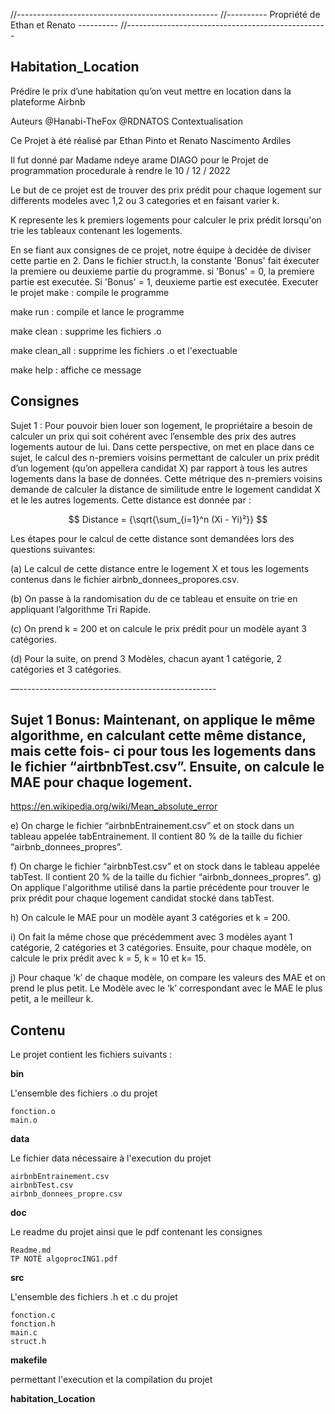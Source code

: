 //--------------------------------------------------
//---------- Propriété de Ethan et Renato ----------
//--------------------------------------------------

## Habitation_Location
Prédire le prix d’une habitation qu’on veut mettre en location dans la plateforme Airbnb

Auteurs
@Hanabi-TheFox
@RDNATOS
Contextualisation

Ce Projet à été réalisé par Ethan Pinto et Renato Nascimento Ardiles

Il fut donné par Madame ndeye arame DIAGO pour le Projet de programmation procedurale à rendre le 10 / 12 / 2022

Le but de ce projet est de trouver des prix prédit pour chaque logement
sur differents modeles avec 1,2 ou 3 categories et en faisant varier k.

K represente les k premiers logements pour calculer le prix prédit lorsqu'on
trie les tableaux contenant les logements.

En se fiant aux consignes de ce projet, notre équipe à decidée de diviser cette partie en 2.
Dans le fichier struct.h, la constante 'Bonus' fait éxecuter la premiere ou deuxieme partie du
programme. si 'Bonus' = 0, la premiere partie est executée. Si 'Bonus' = 1, deuxieme partie est executée.
Executer le projet
make : compile le programme

make run : compile et lance le programme

make clean : supprime les fichiers .o

make clean_all : supprime les fichiers .o et l'exectuable

make help : affiche ce message

## Consignes

Sujet 1 : Pour pouvoir bien louer son logement, le propriétaire a besoin de calculer un prix qui soit cohérent avec l’ensemble des prix des autres logements autour de lui. Dans cette perspective, on met en place dans ce sujet, le calcul des n-premiers voisins permettant de calculer un prix prédit d’un logement (qu’on appellera candidat X) par rapport à tous les autres logements dans la base de données. Cette métrique des n-premiers voisins demande de calculer la distance de similitude entre le logement candidat X et le les autres logements. Cette distance est donnée par :

$$ Distance = {\sqrt{\sum_{i=1}^n (Xi - Yi)²}} $$

Les étapes pour le calcul de cette distance sont demandées lors des questions suivantes:

(a)  Le calcul de cette distance entre le logement X et tous les logements contenus dans le fichier airbnb_donnees_propores.csv. 

(b) On passe à la randomisation du de ce tableau et ensuite on trie en appliquant l’algorithme Tri Rapide.

(c)  On prend k = 200 et on calcule le prix prédit pour un modèle ayant 3 catégories.

(d) Pour la suite, on prend 3 Modèles, chacun ayant 1 catégorie, 2 catégories et 3 catégories.

—-------------------------------------------------

## Sujet 1 Bonus: Maintenant, on applique le même algorithme, en calculant cette même distance, mais cette fois- ci pour tous les logements dans le fichier “airtbnbTest.csv”. Ensuite, on calcule le MAE pour chaque logement.

https://en.wikipedia.org/wiki/Mean_absolute_error

e) On charge le fichier “airbnbEntrainement.csv” et on stock dans un tableau appelée tabEntrainement. Il contient 80 % de la taille du fichier “airbnb_donnees_propres”.

f) On charge le fichier “airbnbTest.csv” et on stock dans le tableau appelée tabTest. Il contient 20 % de la taille du fichier  “airbnb_donnees_propres”.
g) On applique l'algorithme utilisé dans la partie précédente pour trouver le prix prédit pour chaque logement candidat stocké dans tabTest.

h) On calcule le MAE pour un modèle ayant 3 catégories et k = 200. 

i) On fait la même chose que précédemment avec 3 modèles ayant 1 catégorie, 2 catégories et 3 catégories. Ensuite, pour chaque modèle, on calcule le prix prédit avec k = 5, k = 10 et k= 15.

j) Pour chaque ‘k’ de chaque modèle, on compare les valeurs des MAE et on prend le plus petit. Le Modèle avec le ‘k’ correspondant avec le MAE le plus petit, a le meilleur k.

## Contenu

Le projet contient les fichiers suivants :

**bin**

L'ensemble des fichiers .o du projet

    fonction.o
    main.o

**data**

Le fichier data nécessaire à l'execution du projet

    airbnbEntrainement.csv
    airbnbTest.csv
    airbnb_donnees_propre.csv

**doc**

Le readme du projet ainsi que le pdf contenant les consignes

    Readme.md
    TP NOTÉ algoprocING1.pdf

**src**

L'ensemble des fichiers .h et .c du projet

    fonction.c
    fonction.h
    main.c
    struct.h

**makefile**

permettant l'execution et la compilation du projet

**habitation_Location**


